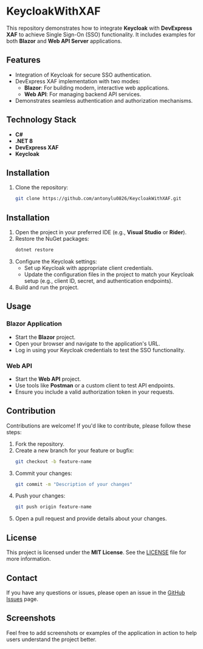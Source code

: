 # KeycloakWithXAF

This repository demonstrates how to integrate **Keycloak** with **DevExpress XAF** to achieve Single Sign-On (SSO) functionality. It includes examples for both **Blazor** and **Web API Server** applications.

## Features

- Integration of Keycloak for secure SSO authentication.
- DevExpress XAF implementation with two modes:
  - **Blazor**: For building modern, interactive web applications.
  - **Web API**: For managing backend API services.
- Demonstrates seamless authentication and authorization mechanisms.

## Technology Stack

- **C#**
- **.NET 8**
- **DevExpress XAF**
- **Keycloak**

## Installation

1. Clone the repository:
   ```bash
   git clone https://github.com/antonylu0826/KeycloakWithXAF.git

## Installation

1. Open the project in your preferred IDE (e.g., **Visual Studio** or **Rider**).
2. Restore the NuGet packages:
   ```bash
   dotnet restore
   ```
3. Configure the Keycloak settings:
   - Set up Keycloak with appropriate client credentials.
   - Update the configuration files in the project to match your Keycloak setup (e.g., client ID, secret, and authentication endpoints).
4. Build and run the project.

## Usage

### Blazor Application
- Start the **Blazor** project.
- Open your browser and navigate to the application's URL.
- Log in using your Keycloak credentials to test the SSO functionality.

### Web API
- Start the **Web API** project.
- Use tools like **Postman** or a custom client to test API endpoints.
- Ensure you include a valid authorization token in your requests.

## Contribution

Contributions are welcome! If you'd like to contribute, please follow these steps:

1. Fork the repository.
2. Create a new branch for your feature or bugfix:
   ```bash
   git checkout -b feature-name
   ```
3. Commit your changes:
   ```bash
   git commit -m "Description of your changes"
   ```
4. Push your changes:
   ```bash
   git push origin feature-name
   ```
5. Open a pull request and provide details about your changes.

## License

This project is licensed under the **MIT License**. See the [LICENSE](LICENSE) file for more information.

## Contact

If you have any questions or issues, please open an issue in the [GitHub Issues](https://github.com/antonylu0826/KeycloakWithXAF/issues) page.

## Screenshots

Feel free to add screenshots or examples of the application in action to help users understand the project better.

